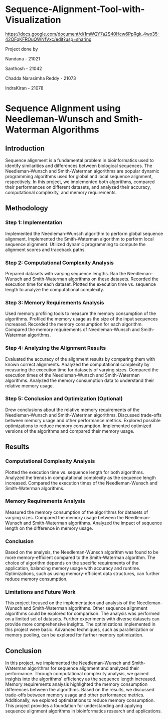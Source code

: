 # Sequence-Alignment-Tool-with-Visualization

https://docs.google.com/document/d/1mWQY7a2S40Hcw6PpRgk_4wo35-42QFqKFROuQWNfVxc/edit?usp=sharing

Project done by <br>

Nandana - 21021

Santhosh - 21042

Chadda Narasimha Reddy - 21073

IndraKiran - 21078



# Sequence Alignment using Needleman-Wunsch and Smith-Waterman Algorithms
## Introduction
Sequence alignment is a fundamental problem in bioinformatics used to identify similarities and differences between biological sequences. The Needleman-Wunsch and Smith-Waterman algorithms are popular dynamic programming algorithms used for global and local sequence alignment, respectively. In this project, we implemented both algorithms, compared their performances on different datasets, and analyzed their accuracy, computational complexity, and memory requirements.

## Methodology
### Step 1: Implementation
Implemented the Needleman-Wunsch algorithm to perform global sequence alignment.
Implemented the Smith-Waterman algorithm to perform local sequence alignment.
Utilized dynamic programming to compute the alignment scores and traceback paths.

### Step 2: Computational Complexity Analysis
Prepared datasets with varying sequence lengths.
Ran the Needleman-Wunsch and Smith-Waterman algorithms on these datasets.
Recorded the execution time for each dataset.
Plotted the execution time vs. sequence length to analyze the computational complexity.

### Step 3: Memory Requirements Analysis
Used memory profiling tools to measure the memory consumption of the algorithms.
Profiled the memory usage as the size of the input sequences increased.
Recorded the memory consumption for each algorithm.
Compared the memory requirements of Needleman-Wunsch and Smith-Waterman algorithms.

### Step 4: Analyzing the Alignment Results
Evaluated the accuracy of the alignment results by comparing them with known correct alignments.
Analyzed the computational complexity by measuring the execution time for datasets of varying sizes.
Compared the execution times of the Needleman-Wunsch and Smith-Waterman algorithms.
Analyzed the memory consumption data to understand their relative memory usage.

### Step 5: Conclusion and Optimization (Optional)
Drew conclusions about the relative memory requirements of the Needleman-Wunsch and Smith-Waterman algorithms.
Discussed trade-offs between memory usage and other performance metrics.
Explored possible optimizations to reduce memory consumption.
Implemented optimized versions of the algorithms and compared their memory usage.


## Results
### Computational Complexity Analysis
Plotted the execution time vs. sequence length for both algorithms.
Analyzed the trends in computational complexity as the sequence length increased.
Compared the execution times of the Needleman-Wunsch and Smith-Waterman algorithms.

### Memory Requirements Analysis
Measured the memory consumption of the algorithms for datasets of varying sizes.
Compared the memory usage between the Needleman-Wunsch and Smith-Waterman algorithms.
Analyzed the impact of sequence length on the difference in memory usage.

### Conclusion
Based on the analysis, the Needleman-Wunsch algorithm was found to be more memory-efficient compared to the Smith-Waterman algorithm.
The choice of algorithm depends on the specific requirements of the application, balancing memory usage with accuracy and runtime.
Optimizations, such as using memory-efficient data structures, can further reduce memory consumption.

### Limitations and Future Work
This project focused on the implementation and analysis of the Needleman-Wunsch and Smith-Waterman algorithms. Other sequence alignment algorithms could be explored for comparison.
The analysis was performed on a limited set of datasets. Further experiments with diverse datasets can provide more comprehensive insights.
The optimizations implemented in this project were basic. Advanced techniques, such as parallelization or memory pooling, can be explored for further memory optimization.

## Conclusion
In this project, we implemented the Needleman-Wunsch and Smith-Waterman algorithms for sequence alignment and analyzed their performance. Through computational complexity analysis, we gained insights into the algorithms' efficiency as the sequence length increased. Memory requirements analysis highlighted the memory consumption differences between the algorithms. Based on the results, we discussed trade-offs between memory usage and other performance metrics. Additionally, we explored optimizations to reduce memory consumption. This project provides a foundation for understanding and applying sequence alignment algorithms in bioinformatics research and applications.
